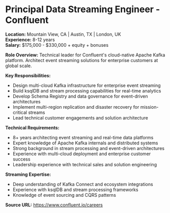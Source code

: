# Principal Data Streaming Engineer - Confluent

**Location:** Mountain View, CA | Austin, TX | London, UK  
**Experience:** 8-12 years  
**Salary:** $175,000 - $330,000 + equity + bonuses

**Role Overview:**
Technical leader for Confluent's cloud-native Apache Kafka platform. Architect event streaming solutions for enterprise customers at global scale.

**Key Responsibilities:**
- Design multi-cloud Kafka infrastructure for enterprise event streaming
- Build ksqlDB and stream processing capabilities for real-time analytics
- Develop Schema Registry and data governance for event-driven architectures
- Implement multi-region replication and disaster recovery for mission-critical streams
- Lead technical customer engagements and solution architecture

**Technical Requirements:**
- 8+ years architecting event streaming and real-time data platforms
- Expert knowledge of Apache Kafka internals and distributed systems
- Strong background in stream processing and event-driven architectures
- Experience with multi-cloud deployment and enterprise customer success
- Leadership experience with technical sales and solution engineering

**Streaming Expertise:**
- Deep understanding of Kafka Connect and ecosystem integrations
- Experience with ksqlDB and stream processing frameworks
- Knowledge of event sourcing and CQRS patterns

**Source URL:** https://www.confluent.io/careers